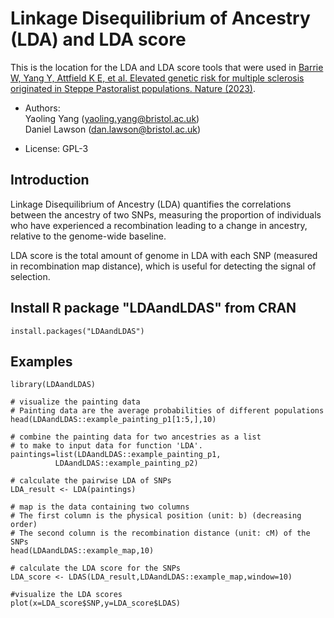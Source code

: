# Linkage Disequilibrium of Ancestry (LDA) and LDA score

This is the location for the LDA and LDA score tools that were used in [Barrie W, Yang
Y, Attfield K E, et al. Elevated genetic risk for multiple sclerosis originated in Steppe Pastoralist populations. Nature
(2023)](https://www.biorxiv.org/content/10.1101/2022.09.23.509097v2).

-   Authors:  
    Yaoling Yang (<yaoling.yang@bristol.ac.uk>)  
    Daniel Lawson (<dan.lawson@bristol.ac.uk>)

-   License: GPL-3

## Introduction
Linkage Disequilibrium of Ancestry (LDA) quantifies the correlations between the ancestry of two SNPs, measuring the proportion of individuals who have experienced a recombination leading to a change in ancestry, relative to the genome-wide baseline.

LDA score is the total amount of genome in LDA with each SNP (measured in recombination map distance), which is useful for detecting the signal of selection.

## Install R package "LDAandLDAS" from CRAN
```
install.packages("LDAandLDAS")
```

## Examples
```
library(LDAandLDAS)

# visualize the painting data
# Painting data are the average probabilities of different populations
head(LDAandLDAS::example_painting_p1[1:5,],10)

# combine the painting data for two ancestries as a list
# to make to input data for function 'LDA'.
paintings=list(LDAandLDAS::example_painting_p1,
          LDAandLDAS::example_painting_p2)
          
# calculate the pairwise LDA of SNPs
LDA_result <- LDA(paintings)

# map is the data containing two columns
# The first column is the physical position (unit: b) (decreasing order)
# The second column is the recombination distance (unit: cM) of the SNPs
head(LDAandLDAS::example_map,10)

# calculate the LDA score for the SNPs
LDA_score <- LDAS(LDA_result,LDAandLDAS::example_map,window=10)

#visualize the LDA scores
plot(x=LDA_score$SNP,y=LDA_score$LDAS)
```
